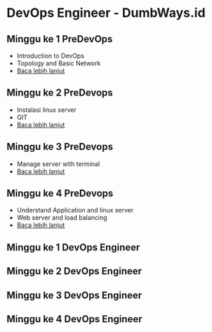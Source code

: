 # DevOps Engineer - DumbWays.id

## Minggu ke 1 PreDevOps
- Introduction to DevOps
- Topology and Basic Network
- [Baca lebih lanjut](week-1/README.md)

## Minggu ke 2 PreDevops
- Instalasi linux server
- GIT
- [Baca lebih lanjut](week-2/README.md)

## Minggu ke 3 PreDevops
- Manage server with terminal
- [Baca lebih lanjut](week-3/README.md)

## Minggu ke 4 PreDevops
- Understand Application and linux server
- Web server and load balancing
- [Baca lebih lanjut](week-4/README.md)

## Minggu ke 1 DevOps Engineer
## Minggu ke 2 DevOps Engineer
## Minggu ke 3 DevOps Engineer
## Minggu ke 4 DevOps Engineer
